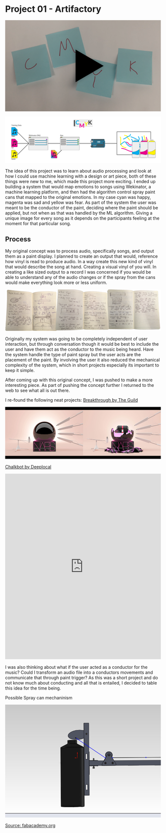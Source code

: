 # Project 01 - Artifactory


[![video](videotile.png)](https://www.youtube.com/watch?v=5yVv-ljGm6Q)

![System Diagram](systemDiagram.png)

The idea of this project was to learn about audio processing and look at how I could use machine learning with a design or art piece, both of these things were new to me, which made this project more exciting. I ended up building a system that would map emotions to songs using Wekinator, a machine learning platform, and then had the algorithm control spray paint cans that mapped to the original emotions. In my case cyan was happy, magenta was sad and yellow was fear. As part of the system the user was meant to be the conductor of the paint, deciding where the paint should be applied, but not when as that was handled by the ML algorithm. Giving a unique image for every song as it depends on the participants feeling at the moment for that particular song.

## Process

My original concept was to process audio, specifically songs, and output them as a paint display. I planned to create an output that would, reference how vinyl is read to produce audio. In a way create this new kind of vinyl that would describe the song at hand. Creating a visual vinyl of you will. In creating a like sized output to a record I was concerned if you would be able to understand any of the audio changes or if the spray from the cans would make everything look more or less uniform.

![Sketch](sketches.png)

Originally my system was going to be completely independent of user interaction, but through conversation though it would be best to include the user and have them act as the conductor to the music being heard. Have the system handle the type of paint spray but the user acts are the placement of the paint. By involving the user it also reduced the mechanical complexity of the system, which in short projects especially its important to keep it simple.

After coming up with this original concept, I was pushed to make a more interesting piece. As part of pushing the concept further I returned to the web to see what all is out there.

I re-found the following neat projects:
[Breakthrough by The Guild](http://guildisgood.com/project?item_id=76)

![Breakthrough Project](breakthrough.png)

[Chalkbot by Deeplocal](http://www.deeplocal.com/projects/chalkbot.html)

<iframe width="100%" height="600" src="https://www.youtube.com/embed/Eq2dvGwaHzs" frameborder="0" allowfullscreen></iframe>

I was also thinking about what if the user acted as a conductor for the music? Could I transform an audio file into a conductors movements and communicate that through paint trigger? As this was a short project and do not know much about conducting and all that is entailed, I decided to table this idea for the time being.

Possible Spray can mechaninism

![Paint Can Mechaninism](triggermechanism.jpg)

[Source: fabacademy.org](http://fabacademy.org/archives/2013/students/anderson.douglas/week%2016%20-%20applications.html)

